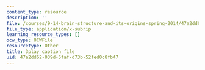 ```yaml
---
content_type: resource
description: ''
file: /courses/9-14-brain-structure-and-its-origins-spring-2014/47a2dd62039d5fafd73b52fed0c8fb47_555144.srt
file_type: application/x-subrip
learning_resource_types: []
ocw_type: OCWFile
resourcetype: Other
title: 3play caption file
uid: 47a2dd62-039d-5faf-d73b-52fed0c8fb47
---
```

